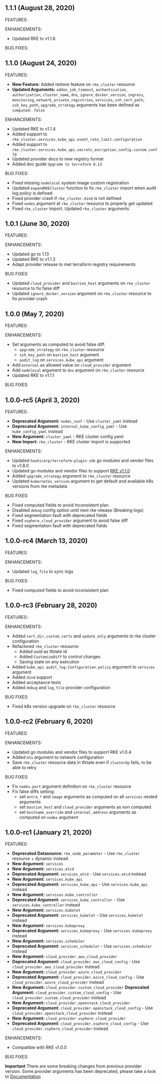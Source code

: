 ## 1.1.1 (August 28, 2020)

FEATURES:



ENHANCEMENTS:

* Updated RKE to v1.1.6

BUG FIXES:



## 1.1.0 (August 24, 2020)

FEATURES:

* **New Feature:** Added restore feature on `rke_cluster` resource
* **Updated Arguments:** `addon_job_timeout`, `authentication`, `authorization`, `cluster_name`, `dns`, `ignore_docker_version`, `ingress`, `monitoring`, `network`, `private_registries`, `services`, `ssh_cert_path`, `ssh_key_path`, `upgrade_strategy` arguments has been defined as `computed: false`

ENHANCEMENTS:

* Updated RKE to v1.1.4
* Added support to `rke_cluster.services.kube_api.event_rate_limit.configuration`
* Added support to `rke_cluster.services.kube_api.secrets_encryption_config.custom_config`
* Updated provider docs to new registry format
* Added doc guide `Upgrade to terraform 0.13`

BUG FIXES:

* Fixed missing `nodelocal` system image custom registration
* Updated `expandRKECluster` function to fix `rke_cluster` import when audit log policy is defined
* Fixed provider crash if `rke_cluster.dind` is not defined
* Fixed `nodes` argument at `rke_cluster` resource to properly get updated
* Fixed `rke_cluster` import. Updated `rke_cluster` arguments 

## 1.0.1 (June 30, 2020)

FEATURES:



ENHANCEMENTS:

* Updated go to 1.13
* Updated RKE to v1.1.3
* Adapt provider release to met terraform registry requirements

BUG FIXES:

* Updated `cloud_provider` and `bastion_host` arguments on `rke_cluster` resource to fix false diff 
* Updated `ignore_docker_version` argument on `rke_cluster` resource to fix provider crash 

## 1.0.0 (May 7, 2020)

FEATURES:



ENHANCEMENTS:

* Set arguments as computed to avoid false diff:
  * `upgrade_strategy` on `rke_cluster` resource 
  * `ssh_key_path` on `bastion_host` argument 
  * `audit_log` on `services.kube_api` argument
* Add `external` as allowed value on `cloud_provider` argument
* Add `nodelocal` argument to `dns` argument on `rke_cluster` resource
* Updated RKE to v1.1.1

BUG FIXES:



## 1.0.0-rc5 (April 3, 2020)

FEATURES:

* **Deprecated Argument:** `nodes_conf` - Use `cluster_yaml` instead
* **Deprecated Argument:** `internal_kube_config_yaml` - Use `kube_config_yaml` instead
* **New Argument:** `cluster_yaml` - RKE cluster config yaml
* **New Import:** `rke_cluster` - RKE cluster import is supported

ENHANCEMENTS:

* Updated `hashicorp/terraform-plugin-sdk` go modules and vendor files to v1.8.0
* Updated go modules and vendor files to support [RKE v1.1.0](https://github.com/rancher/rke/releases/tag/v1.1.0)
* Added `upgrade_strategy` argument to `rke_cluster` resource
* Updated `kubernetes_version` argument to get default and available k8s versions from rke metadata

BUG FIXES:

* Fixed computed fields to avoid inconsistent plan
* Disabled `debug` config option until next rke release (Breaking logs)
* Fixed segmentation fault with deprecated fields
* Fixed `vsphere_cloud_provider` argument to avoid false diff
* Fixed segmentation fault with deprecated fields

## 1.0.0-rc4 (March 13, 2020)

FEATURES:



ENHANCEMENTS:

* Updated `log_file` to sync logs


BUG FIXES:

* Fixed computed fields to avoid inconsistent plan

## 1.0.0-rc3 (February 28, 2020)

FEATURES:



ENHANCEMENTS:

* Added `cert_dir`, `custom_certs` and `update_only` arguments to rke cluster configuration
* Refactored `rke_cluster` resource: 
  * Added uuid as tfstate id
  * Added `CustomizeDiff` to control changes
  * Saving state on any execution
* Added `kube_api.audit_log.Configuration.policy` argument to `services` argument
* Added `dind` support
* Added acceptance tests
* Added `debug` and `log_file` provider configuration


BUG FIXES:

* Fixed k8s version upgrade on `rke_cluster` resource


## 1.0.0-rc2 (February 6, 2020)

FEATURES:



ENHANCEMENTS:

* Updated go modules and vendor files to support RKE v1.0.4
* Added `mtu` argument to network configuration
* Save `rke_cluster` resource data in tfstate even if `clusterUp` fails, to be able to retry

BUG FIXES:

* Fix `nodes.port` argument definition on `rke_cluster` resource
* Fix false diffs setting: 
  * set `extra_*` and `image` arguments as computed on all `services` nested arguments
  * set `bastion_host` and `cloud_provider` arguments as non computed
  * set `hostname_override` and `internal_address` arguments as computed on `nodes` argument

## 1.0.0-rc1 (January 21, 2020)

FEATURES:

* **Deprecated Datasource:** `rke_node_parameter` - Use `rke_cluster` resource + dynamic instead
* **New Argument:** `services`
* **New Argument:** `services.etcd`  
* **Deprecated Argument:** `services_etcd` - Use `services.etcd` instead
* **New Argument:** `services.kube_api` 
* **Deprecated Argument:** `services_kube_api` - Use `services.kube_api` instead
* **New Argument:** `services.kube_controller` 
* **Deprecated Argument:** `services_kube_controller` - Use `services.kube_controller` instead
* **New Argument:** `services.kubelet` 
* **Deprecated Argument:** `services_kubelet` - Use `services.kubelet` instead
* **New Argument:** `services.kubeproxy` 
* **Deprecated Argument:** `services_kubeproxy` - Use `services.kubeproxy` instead
* **New Argument:** `services.scheduler` 
* **Deprecated Argument:** `services_scheduler` - Use `services.scheduler` instead
* **New Argument:** `cloud_provider.aws_cloud_provider`
* **Deprecated Argument:** `cloud_provider.aws_cloud_config` - Use `cloud_provider.aws_cloud_provider` instead
* **New Argument:** `cloud_provider.azure_cloud_provider`
* **Deprecated Argument:** `cloud_provider.azure_cloud_config` - Use `cloud_provider.azure_cloud_provider` instead
* **New Argument:** `cloud_provider.custom_cloud_provider`
**Deprecated Argument:** `cloud_provider.custom_cloud_config` - Use `cloud_provider.custom_cloud_provider` instead
* **New Argument:** `cloud_provider.openstack_cloud_provider`
* **Deprecated Argument:** `cloud_provider.openstack_cloud_config` - Use `cloud_provider.openstack_cloud_provider` instead
* **New Argument:** `cloud_provider.vsphere_cloud_provider`
* **Deprecated Argument:** `cloud_provider.vsphere_cloud_config` - Use `cloud_provider.vsphere_cloud_provider` instead


ENHANCEMENTS:

* Compatible with RKE v1.0.0

BUG FIXES:



**Important** There are some breaking changes from previous provider version. Some provider arguments has been deprecated, please take a look to [Documentation](website/docs)